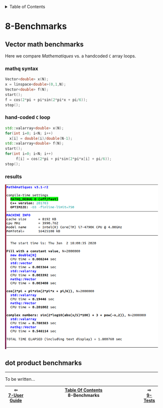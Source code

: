 

<details>

  <summary>Table of Contents</summary>

1. [About](about.md)
2. [License](license.md)
3. [Examples](examples.md)
4. [Features and Release Notes](release-notes.md)
5. [Installation](installation.md)
6. [Using Mathématiques](using-mathematiques.md)
7. [User Guide](coding-guide.md)
8. [Benchmarks](benchmarks.md)
9. [Tests](test.md)
10. [New Feature Schedule](feature-schedule.md)
11. [Developer Guide](developer-guide.md)


</details>




# 8-Benchmarks



## Vector math benchmarks 

Here we compare _Mathematiques_ vs. a handcoded `C` array loops.

### mathq syntax 
```C++
Vector<double> x(N);
x = linspace<double>(0,1,N);
Vector<double> f(N);
start();
f = cos(2*pi + pi*sin(2*pi*x + pi/6));
stop();
```

### hand-coded `C` loop 
```C++
std::valarray<double> x(N);
for(int i=0; i<N; i++)
  x[i] = double(i)/double(N-1);
std::valarray<double> f(N);
start();
for(int i=0; i<N; i++)
     f[i] = cos(2*pi + pi*sin(2*pi*x[i] + pi/6));
stop();
```
### results

![benchmarks](../files/benchmark.png)


## dot product benchmarks
---------------------------------------------------------------------------
To be written...

| ⇦ <br />[7-User Guide](coding-guide.md)  | [Table Of Contents](README.md)<br />8-Benchmarks<br /><img width=1000/> | ⇨ <br />[9-Tests](test.md)   |
| ----------- | ----------- | ----------- |
